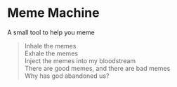 # Meme Machine
A small tool to help you meme

> Inhale the memes  
> Exhale the memes  
> Inject the memes into my bloodstream  
> There are good memes, and there are bad memes  
> Why has god abandoned us?  